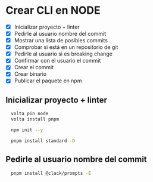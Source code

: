 # Crear CLI en NODE

- [x] Inicializar proyecto + linter
- [x] Pedirle al usuario nombre del commit
- [x] Mostrar una lista de posibles commits
- [x] Comprobar si está en un repositorio de git
- [x] Pedirle al usuario si es breaking change
- [x] Confirmar con el usuario el commit
- [x] Crear el commit
- [x] Crear binario
- [x] Publicar el paquete en npm

## Inicializar proyecto + linter

```bash
  volta pin node
  volta install pnpm
```

```bash
  npm init --y
```

```bash
  pnpm install standard -D
```

## Pedirle al usuario nombre del commit

```bash
  pnpm install @clack/prompts -E
```
